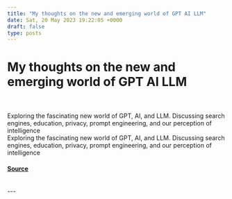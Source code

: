 ```yaml
---
title: "My thoughts on the new and emerging world of GPT AI LLM"
date: Sat, 20 May 2023 19:22:05 +0000
draft: false
type: posts
---
```

# My thoughts on the new and emerging world of GPT AI LLM

<br/>

<br/>
Exploring the fascinating new world of GPT, AI, and LLM. Discussing search engines, education, privacy, prompt engineering, and our perception of intelligence
<br/>
Exploring the fascinating new world of GPT, AI, and LLM. Discussing search engines, education, privacy, prompt engineering, and our perception of intelligence

#### [Source](https://blog.anantshri.info/my-thoughts-on-the-new-and-emerging-world-of-gpt-ai-llm/)

<br/>
---
